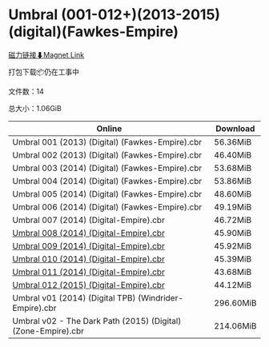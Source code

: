 # Umbral (001-012+)(2013-2015)(digital)(Fawkes-Empire)

[磁力链接⬇Magnet Link](magnet:?xt=urn:btih:cc120ca303eb69494d8de6357efc5597bafced25&dn=Umbral%20%28001-012%2B%29%282013-2015%29%28digital%29%28Fawkes-Empire%29)

打包下载📦仍在工事中

文件数：14

总大小：1.06GiB

Online | Download
--- | ---
Umbral 001 (2013) (Digital) (Fawkes-Empire).cbr | 56.36MiB
Umbral 002 (2013) (Digital) (Fawkes-Empire).cbr | 46.40MiB
Umbral 003 (2014) (Digital) (Fawkes-Empire).cbr | 53.68MiB
Umbral 004 (2014) (Digital) (Fawkes-Empire).cbr | 53.86MiB
Umbral 005 (2014) (Digital) (Fawkes-Empire).cbr | 48.60MiB
Umbral 006 (2014) (Digital) (Fawkes-Empire).cbr | 49.19MiB
Umbral 007 (2014) (Digital-Empire).cbr | 46.72MiB
[Umbral 008 (2014) (Digital-Empire).cbr](https://github.com/alicewish/markdown/blob/master/comic/Umbral-008-2014-Digital-Empire-cbr.md) | 45.90MiB
[Umbral 009 (2014) (Digital-Empire).cbr](https://github.com/alicewish/markdown/blob/master/comic/Umbral-009-2014-Digital-Empire-cbr.md) | 45.92MiB
[Umbral 010 (2014) (Digital-Empire).cbr](https://github.com/alicewish/markdown/blob/master/comic/Umbral-010-2014-Digital-Empire-cbr.md) | 45.39MiB
[Umbral 011 (2014) (Digital-Empire).cbr](https://github.com/alicewish/markdown/blob/master/comic/Umbral-011-2014-Digital-Empire-cbr.md) | 43.68MiB
[Umbral 012 (2015) (Digital-Empire).cbr](https://github.com/alicewish/markdown/blob/master/comic/Umbral-012-2015-Digital-Empire-cbr.md) | 44.12MiB
Umbral v01 (2014) (Digital TPB) (Windrider-Empire).cbr | 296.60MiB
Umbral v02 - The Dark Path (2015) (Digital) (Zone-Empire).cbr | 214.06MiB